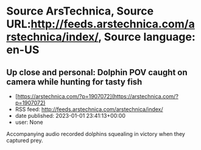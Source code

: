 # Source ArsTechnica, Source URL:http://feeds.arstechnica.com/arstechnica/index/, Source language: en-US

## Up close and personal: Dolphin POV caught on camera while hunting for tasty fish
 - [https://arstechnica.com/?p=1907072](https://arstechnica.com/?p=1907072)
 - RSS feed: http://feeds.arstechnica.com/arstechnica/index/
 - date published: 2023-01-01 23:41:13+00:00
 - user: None

Accompanying audio recorded dolphins squealing in victory when they captured prey.
